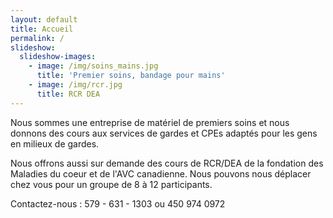 ```yaml
---
layout: default
title: Accueil
permalink: /
slideshow:
  slideshow-images:
    - image: /img/soins_mains.jpg
      title: 'Premier soins, bandage pour mains'
    - image: /img/rcr.jpg
      title: RCR DEA
---
```

Nous sommes une entreprise de matériel de premiers soins et nous donnons des cours aux services de gardes et CPEs adaptés pour les gens en milieux de gardes.

Nous offrons aussi sur demande des cours de RCR/DEA de la fondation des Maladies du coeur et de l'AVC canadienne. Nous pouvons nous déplacer chez vous pour un groupe de 8 à 12 participants.

Contactez-nous : 579 - 631 - 1303 ou 450 974 0972
